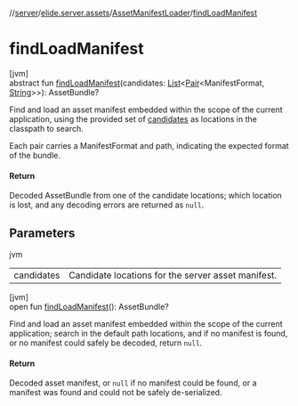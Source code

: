//[server](../../../index.md)/[elide.server.assets](../index.md)/[AssetManifestLoader](index.md)/[findLoadManifest](find-load-manifest.md)

# findLoadManifest

[jvm]\
abstract fun [findLoadManifest](find-load-manifest.md)(candidates: [List](https://kotlinlang.org/api/latest/jvm/stdlib/kotlin.collections/-list/index.html)&lt;[Pair](https://kotlinlang.org/api/latest/jvm/stdlib/kotlin/-pair/index.html)&lt;ManifestFormat, [String](https://kotlinlang.org/api/latest/jvm/stdlib/kotlin/-string/index.html)&gt;&gt;): AssetBundle?

Find and load an asset manifest embedded within the scope of the current application, using the provided set of [candidates](find-load-manifest.md) as locations in the classpath to search.

Each pair carries a ManifestFormat and path, indicating the expected format of the bundle.

#### Return

Decoded AssetBundle from one of the candidate locations; which location is lost, and any decoding errors are returned as `null`.

## Parameters

jvm

| | |
|---|---|
| candidates | Candidate locations for the server asset manifest. |

[jvm]\
open fun [findLoadManifest](find-load-manifest.md)(): AssetBundle?

Find and load an asset manifest embedded within the scope of the current application; search in the default path locations, and if no manifest is found, or no manifest could safely be decoded, return `null`.

#### Return

Decoded asset manifest, or `null` if no manifest could be found, or a manifest was found and could not be safely de-serialized.

